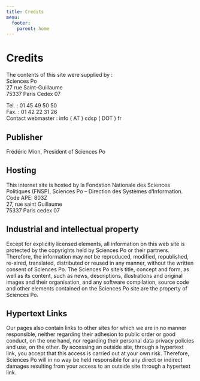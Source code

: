 ```yaml
---
title: Credits
menu:
  footer:
    parent: home
---
```


# Credits
The contents of this site were supplied by :<br>
Sciences Po<br>
27 rue Saint-Guillaume<br>
75337 Paris Cedex 07<br>

Tel. : 01 45 49 50 50<br>
Fax. : 01 42 22 31 26<br>
Contact webmaster : info ( AT ) cdsp ( DOT ) fr<br>

## Publisher
Frédéric Mion, President of Sciences Po

## Hosting
This internet site is hosted by la Fondation Nationale des Sciences Politiques (FNSP), Sciences Po – Direction des Systèmes d’Information.<br>
Code APE: 803Z<br>
27, rue saint Guillaume<br>
75337 Paris cedex 07<br>

##  Industrial and intellectual property
Except for explicitly licensed elements, all information on this web site is protected by the copyrights held by Sciences Po or their partners.
Therefore, the information may not be reproduced, modified, republished, re-aired, translated, distributed or reused in any manner, without the written consent of Sciences Po.
The Sciences Po site’s title, concept and form, as well as its content, such as news, descriptions, illustrations and original images and their organisation, and any software compilation, source code and other elements contained on the Sciences Po site are the property of Sciences Po.

## Hypertext Links
Our pages also contain links to other sites for which we are in no manner responsible, neither regarding their adhesion to public order or good conduct, on the one hand, nor regarding their personal data privacy policies and use, on the other.
By accessing an outside site, through a hypertext link, you accept that this access is carried out at your own risk. Therefore, Sciences Po will in no way be held responsible for any direct or indirect damages resulting from your access to an outside site through a hypertext link.
